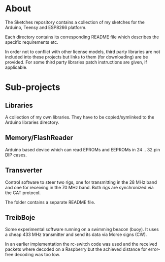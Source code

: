 # About

The Sketches repository contains a collection of my sketches for the Arduino, Teensy
and ESP8266 platform.

Each directory contains its corresponding README file which describes the
specific requirements etc.

In order not to conflict with other license models, third party libraries are not
included into these projects but links to them (for downloading) are be provided.
For some third party libraries patch instructions are given, if applicable.

# Sub-projects

## Libraries

A collection of my own libraries. They have to be copied/symlinked to the
Arduino libraries directory.

## Memory/FlashReader

Arduino based device which can read EPROMs and EEPROMs in 24 .. 32 pin DIP cases.

## Transverter

Control software to steer two rigs, one for transmitting in the 28 MHz band 
and one for receiving in the 70 MHz band. Both rigs are synchronized via the 
CAT protocol. 

The folder contains a separate README file.

## TreibBoje

Some experimental software running on a swimming beacon (buoy). It uses a
cheap 433 MHz transmitter and send its data via Morse signs (CW).

In an earlier implementation the rc-switch code was used and the received 
packets where decoded on a Raspberry but the achieved distance for error-free 
decoding was too low.
